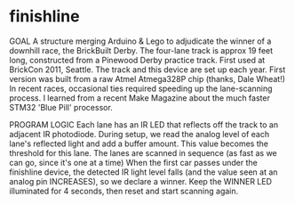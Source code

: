 # finishline
GOAL
A structure merging Arduino & Lego to adjudicate the winner of a downhill race, the BrickBuilt Derby.
The four-lane track is approx 19 feet long, constructed from a Pinewood Derby practice track.
First used at BrickCon 2011, Seattle.  The track and this device are set up each year.
First version was built from a raw Atmel Atmega328P chip (thanks, Dale Wheat!)
In recent races, occasional ties required speeding up the lane-scanning process.
I learned from a recent Make Magazine about the much faster STM32 'Blue Pill' processor.

 PROGRAM LOGIC
Each lane has an IR LED that reflects off the track to an adjacent IR photodiode.
During setup, we read the analog level of each lane's reflected light and add a buffer amount.
This value becomes the threshold for this lane.
The lanes are scanned in sequence (as fast as we can go, since it's one at a time)
When the first car passes under the finishline device, the detected IR light level falls 
(and the value seen at an analog pin INCREASES), so we declare a winner.
Keep the WINNER LED illuminated for 4 seconds, then reset and start scanning again.
